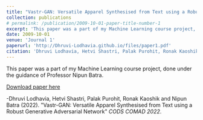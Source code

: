 ```yaml
---
title: "Vastr-GAN: Versatile Apparel Synthesised from Text using a Robust Generative Adversarial Network"
collection: publications
# permalink: /publication/2009-10-01-paper-title-number-1
excerpt: 'This paper was a part of my Machine Learning course project, done under the guidance of Professor Nipun Batra.'
date: 2009-10-01
venue: 'Journal 1'
paperurl: 'http://Dhruvi-Lodhavia.github.io/files/paper1.pdf'
citation: 'Dhruvi Lodhavia, Hetvi Shastri, Palak Purohit, Ronak Kaoshik and Nipun Batra (2022). &quot;Vastr-GAN: Versatile Apparel Synthesised from Text using a Robust Generative Adversarial Network.&quot; <i>CODS COMAD 2022</i>. 1(1).'
---
```

This paper was a part of my Machine Learning course project, done under the guidance of Professor Nipun Batra.

[Download paper here](http://Dhruvi-Lodhavia.github.io/files/paper1.pdf)

-Dhruvi Lodhavia, Hetvi Shastri, Palak Purohit, Ronak Kaoshik and Nipun Batra (2022). "Vastr-GAN: Versatile Apparel Synthesised from Text using a Robust Generative Adversarial Network" <i>CODS COMAD 2022</i>.